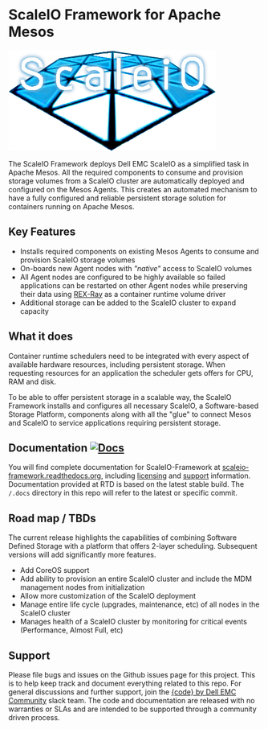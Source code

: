 # ScaleIO Framework for Apache Mesos

![logo](img/logo.png)

The ScaleIO Framework deploys Dell EMC ScaleIO as a simplified task in Apache Mesos. All the required components to consume and provision storage volumes from a ScaleIO cluster are automatically deployed and configured on the Mesos Agents. This creates an automated mechanism to have a fully configured and reliable persistent storage solution for containers running on Apache Mesos.

## Key Features
- Installs required components on existing Mesos Agents to consume and provision ScaleIO storage volumes
- On-boards new Agent nodes with *"native"* access to ScaleIO volumes
- All Agent nodes are configured to be highly available so failed applications can be restarted on other Agent nodes while preserving their data using [REX-Ray](https://github.com/emccode/rexray) as a container runtime volume driver
- Additional storage can be added to the ScaleIO cluster to expand capacity

## What it does
Container runtime schedulers need to be integrated with every aspect of available hardware resources, including persistent storage. When requesting resources for an application the scheduler gets offers for CPU, RAM and disk.

To be able to offer persistent storage in a scalable way, the ScaleIO Framework installs and configures all necessary ScaleIO, a Software-based Storage Platform, components along with all the "glue" to connect Mesos and ScaleIO to service applications requiring persistent storage.

## Documentation [![Docs](https://readthedocs.org/projects/scaleio-framework/badge/?version=stable)](http://scaleio-framework.readthedocs.org/en/stable/)
You will find complete documentation for ScaleIO-Framework at [scaleio-framework.readthedocs.org](http://scaleio-framework.readthedocs.org/en/stable/), including
[licensing](http://scaleio-framework.readthedocs.org/en/stable/about/license/) and
[support](http://scaleio-framework.readthedocs.org/en/stable/#getting-help) information.
Documentation provided at RTD is based on the latest stable build. The `/.docs`
directory in this repo will refer to the latest or specific commit.

## Road map / TBDs
The current release highlights the capabilities of combining Software Defined Storage with a platform that offers 2-layer scheduling. Subsequent versions will add significantly more features.

- Add CoreOS support
- Add ability to provision an entire ScaleIO cluster and include the MDM management nodes from initialization
- Allow more customization of the ScaleIO deployment
- Manage entire life cycle (upgrades, maintenance, etc) of all nodes in the ScaleIO cluster
- Manages health of a ScaleIO cluster by monitoring for critical events (Performance, Almost Full, etc)

## Support
Please file bugs and issues on the Github issues page for this project. This is to help keep track and document everything related to this repo. For general discussions and further support,  join the [{code} by Dell EMC Community](http://community.codedellemc.com/) slack team. The code and documentation are released with no warranties or SLAs and are intended to be supported through a community driven process.
